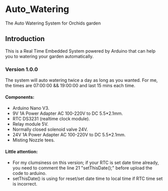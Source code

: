 # Auto_Watering
The Auto Watering System for Orchids garden
## Introduction
This is a Real Time Embedded System powered by Arduino that can help you to watering your garden automatically.
### Version 1.0.0
The system will auto watering twice a day as long as you wanted.
For me, the times are 07:00:00 && 19:00:00 and last 15 mins each time.
#### Components:
- Arduino Nano V3.
- 9V 1A Power Adapter AC 100-220V to DC 5.5*2.1mm.
- RTC DS3231 (realtime clock module).
- Relay module 5V.
- Normally closed solenoid valve 24V.
- 24V 1A Power Adapter AC 100-220V to DC 5.5*2.1mm.
- Misting Nozzle tees.
#### Little attention:
- For my clumsiness on this version; if your RTC is set date time already, you need to comment the line 21 "setThisDate();" before upload the code to arduino.
- setThisDate() is using for reset/set date time to local time if RTC time set is incorrect.
